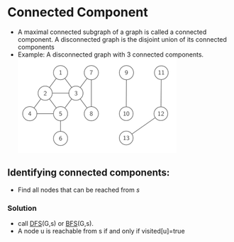 # Connected Component
- A maximal connected subgraph of a graph is called a connected component. A disconnected graph is the disjoint union of its connected components
- Example: A disconnected graph with 3 connected components. ![](connected-components.png)
## Identifying connected components: 
- Find all nodes that can be reached from $s$
### Solution
- call [DFS](../Algorithms/Depth%20First%20Search.md)(G,s) or [BFS](../Algorithms/Breadth%20First%20Search.md)(G,s).
- A node u is reachable from s if and only if visited[u]=true